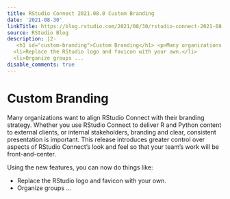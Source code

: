 ```yaml
---
title: RStudio Connect 2021.08.0 Custom Branding
date: '2021-08-30'
linkTitle: https://blog.rstudio.com/2021/08/30/rstudio-connect-2021-08-custom-branding/
source: RStudio Blog
description: |2-
   <h1 id="custom-branding">Custom Branding</h1> <p>Many organizations want to align RStudio Connect with their branding strategy. Whether you use RStudio Connect to deliver R and Python content to external clients, or internal stakeholders, branding and clear, consistent presentation is important. This release introduces greater control over aspects of RStudio Connect&rsquo;s look and feel so that your team&rsquo;s work will be front-and-center.</p> <p>Using the new features, you can now do things like:</p> <ul>
  <li>Replace the RStudio logo and favicon with your own.</li>
  <li>Organize groups ...
disable_comments: true
---
```

 <h1 id="custom-branding">Custom Branding</h1> <p>Many organizations want to align RStudio Connect with their branding strategy. Whether you use RStudio Connect to deliver R and Python content to external clients, or internal stakeholders, branding and clear, consistent presentation is important. This release introduces greater control over aspects of RStudio Connect&rsquo;s look and feel so that your team&rsquo;s work will be front-and-center.</p> <p>Using the new features, you can now do things like:</p> <ul>
<li>Replace the RStudio logo and favicon with your own.</li>
<li>Organize groups ...